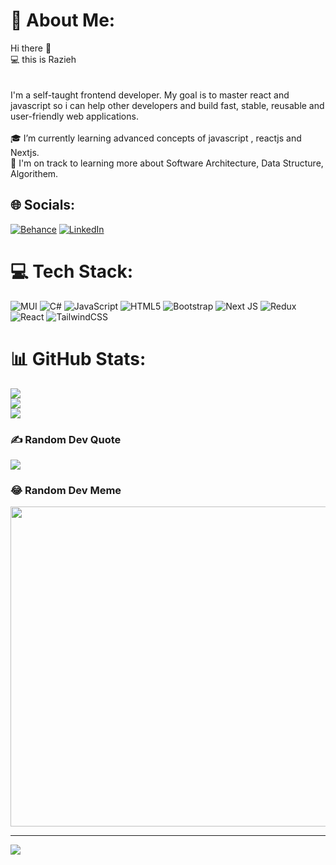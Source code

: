 # 💫 About Me:
Hi there 👋<br>💻  this is Razieh<br><br><br>I'm a self-taught frontend developer. My goal is to master react and javascript so i can help other developers and build fast, stable, reusable and user-friendly web applications.<br><br>🎓 I’m currently learning advanced concepts of javascript , reactjs and Nextjs.<br>🌱 I'm on track to learning more about Software Architecture, Data Structure, Algorithem.


## 🌐 Socials:
[![Behance](https://img.shields.io/badge/Behance-1769ff?logo=behance&logoColor=white)](https://behance.net/raziehamouzgar) [![LinkedIn](https://img.shields.io/badge/LinkedIn-%230077B5.svg?logo=linkedin&logoColor=white)](https://linkedin.com/in/https://www.linkedin.com/in/razieh-amouzgar/) 

# 💻 Tech Stack:
![MUI](https://img.shields.io/badge/MUI-%230081CB.svg?style=for-the-badge&logo=material-ui&logoColor=white) ![C#](https://img.shields.io/badge/c%23-%23239120.svg?style=for-the-badge&logo=c-sharp&logoColor=white) ![JavaScript](https://img.shields.io/badge/javascript-%23323330.svg?style=for-the-badge&logo=javascript&logoColor=%23F7DF1E) ![HTML5](https://img.shields.io/badge/html5-%23E34F26.svg?style=for-the-badge&logo=html5&logoColor=white) ![Bootstrap](https://img.shields.io/badge/bootstrap-%23563D7C.svg?style=for-the-badge&logo=bootstrap&logoColor=white) ![Next JS](https://img.shields.io/badge/Next-black?style=for-the-badge&logo=next.js&logoColor=white) ![Redux](https://img.shields.io/badge/redux-%23593d88.svg?style=for-the-badge&logo=redux&logoColor=white) ![React](https://img.shields.io/badge/react-%2320232a.svg?style=for-the-badge&logo=react&logoColor=%2361DAFB) ![TailwindCSS](https://img.shields.io/badge/tailwindcss-%2338B2AC.svg?style=for-the-badge&logo=tailwind-css&logoColor=white)
# 📊 GitHub Stats:
![](https://github-readme-stats.vercel.app/api?username=raziehamouzgar&theme=dark&hide_border=false&include_all_commits=false&count_private=false)<br/>
![](https://github-readme-streak-stats.herokuapp.com/?user=raziehamouzgar&theme=dark&hide_border=false)<br/>
![](https://github-readme-stats.vercel.app/api/top-langs/?username=raziehamouzgar&theme=dark&hide_border=false&include_all_commits=false&count_private=false&layout=compact)

### ✍️ Random Dev Quote
![](https://quotes-github-readme.vercel.app/api?type=vetical&theme=dark)

### 😂 Random Dev Meme
<img src="https://rm.up.railway.app/" width="512px"/>

---
[![](https://visitcount.itsvg.in/api?id=raziehamouzgar&icon=0&color=0)](https://visitcount.itsvg.in)

<!-- Proudly created with GPRM ( https://gprm.itsvg.in ) -->
